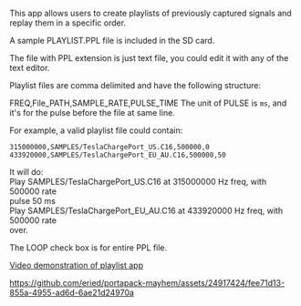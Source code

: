This app allows users to create playlists of previously captured signals and replay them in a specific order.  

A sample PLAYLIST.PPL file is included in the SD card.

The file with PPL extension is just text file, you could edit it with any of the text editor.  

Playlist files are comma delimited and have the following structure:

FREQ,File_PATH,SAMPLE_RATE,PULSE_TIME 
The unit of PULSE is `ms`, and it's for the pulse before the file at same line.

For example, a valid playlist file could contain:
```
315000000,SAMPLES/TeslaChargePort_US.C16,500000,0
433920000,SAMPLES/TeslaChargePort_EU_AU.C16,500000,50
```

It will do:  
Play SAMPLES/TeslaChargePort_US.C16 at 315000000 Hz freq, with 500000 rate  
pulse 50 ms  
Play SAMPLES/TeslaChargePort_EU_AU.C16 at 433920000 Hz freq, with 500000 rate  
over.  
  
The LOOP check box is for entire PPL file. 

[Video demonstration of playlist app](https://user-images.githubusercontent.com/164560/191515258-36621648-3827-4eed-b77b-e8dbaf9be63e.mov)

https://github.com/eried/portapack-mayhem/assets/24917424/fee71d13-855a-4955-ad6d-6ae21d24970a



